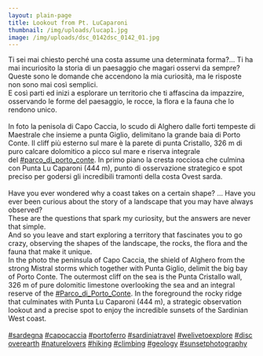 ```yaml
---
layout: plain-page
title: Lookout from Pt. LuCaparoni
thumbnail: /img/uploads/lucap1.jpg
image: /img/uploads/dsc_0142dsc_0142_01.jpg
---
```

<!--StartFragment-->

Ti sei mai chiesto perché una costa assume una determinata forma?... Ti ha mai incuriosito la storia di un paesaggio che magari osservi da sempre?\
Queste sono le domande che accendono la mia curiosità, ma le risposte non sono mai così semplici.\
E così parti ed inizi a esplorare un territorio che ti affascina da impazzire, osservando le forme del paesaggio, le rocce, la flora e la fauna che lo rendono unico.\
\
In foto la penisola di Capo Caccia, lo scudo di Alghero dalle forti tempeste di Maestrale che insieme a punta Giglio, delimitano la grande baia di Porto Conte. Il cliff più esterno sul mare è la parete di punta Cristallo, 326 m di puro calcare dolomitico a picco sul mare e riserva integrale del [\#parco_di_porto_conte](https://www.instagram.com/explore/tags/parco_di_porto_conte/). In primo piano la cresta rocciosa che culmina con Punta Lu Caparoni (444 m), punto di osservazione strategico e spot preciso per godersi gli incredibili tramonti della costa Ovest sarda.\
\
Have you ever wondered why a coast takes on a certain shape? ... Have you ever been curious about the story of a landscape that you may have always observed?\
These are the questions that spark my curiosity, but the answers are never that simple.\
And so you leave and start exploring a territory that fascinates you to go crazy, observing the shapes of the landscape, the rocks, the flora and the fauna that make it unique.\
In the photo the peninsula of Capo Caccia, the shield of Alghero from the strong Mistral storms which together with Punta Giglio, delimit the big bay of Porto Conte. The outermost cliff on the sea is the Punta Cristallo wall, 326 m of pure dolomitic limestone overlooking the sea and an integral reserve of the [\#Parco_di_Porto_Conte](https://www.instagram.com/explore/tags/parco_di_porto_conte/). In the foreground the rocky ridge that culminates with Punta Lu Caparoni (444 m), a strategic observation lookout and a precise spot to enjoy the incredible sunsets of the Sardinian West coast.\
\
[\#sardegna](https://www.instagram.com/explore/tags/sardegna/) [\#capocaccia](https://www.instagram.com/explore/tags/capocaccia/) [\#portoferro](https://www.instagram.com/explore/tags/portoferro/) [\#sardiniatravel](https://www.instagram.com/explore/tags/sardiniatravel/) [\#welivetoexplore](https://www.instagram.com/explore/tags/welivetoexplore/) [\#discoverearth](https://www.instagram.com/explore/tags/discoverearth/) [\#naturelovers](https://www.instagram.com/explore/tags/naturelovers/) [\#hiking](https://www.instagram.com/explore/tags/hiking/) [\#climbing](https://www.instagram.com/explore/tags/climbing/) [\#geology](https://www.instagram.com/explore/tags/geology/) [\#sunsetphotography](https://www.instagram.com/explore/tags/sunsetphotography/)

<!--EndFragment-->